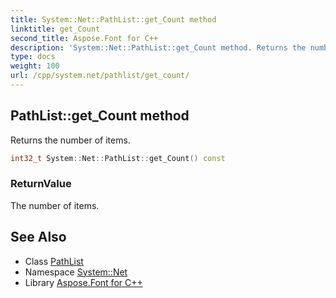 ```yaml
---
title: System::Net::PathList::get_Count method
linktitle: get_Count
second_title: Aspose.Font for C++
description: 'System::Net::PathList::get_Count method. Returns the number of items in C++.'
type: docs
weight: 100
url: /cpp/system.net/pathlist/get_count/
---
```

## PathList::get_Count method


Returns the number of items.

```cpp
int32_t System::Net::PathList::get_Count() const
```


### ReturnValue

The number of items.

## See Also

* Class [PathList](../)
* Namespace [System::Net](../../)
* Library [Aspose.Font for C++](../../../)
